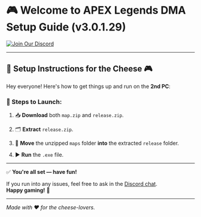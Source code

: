 # 🎮 Welcome to APEX Legends DMA Setup Guide (v3.0.1.29)

[![Join Our Discord](https://img.shields.io/badge/Join%20Us%20on%20Discord-5865F2?logo=discord&logoColor=white&style=for-the-badge)](https://discord.gg/SuQsrtaFFz)

---

## 📢 Setup Instructions for the Cheese 🎮

Hey everyone! Here's how to get things up and run on the **2nd PC**:

### 🧀 Steps to Launch:

1. 📥 **Download** both `map.zip` and `release.zip`.

2. 🗂️ **Extract** `release.zip`.

3. 📁 **Move** the unzipped `maps` folder **into** the extracted `release` folder.

4. ▶️ **Run** the `.exe` file.

---

✅ **You're all set — have fun!**

If you run into any issues, feel free to ask in the [Discord chat](https://discord.gg/SuQsrtaFFz).  
**Happy gaming!** 🎉

---

*Made with ❤️ for the cheese-lovers.*
